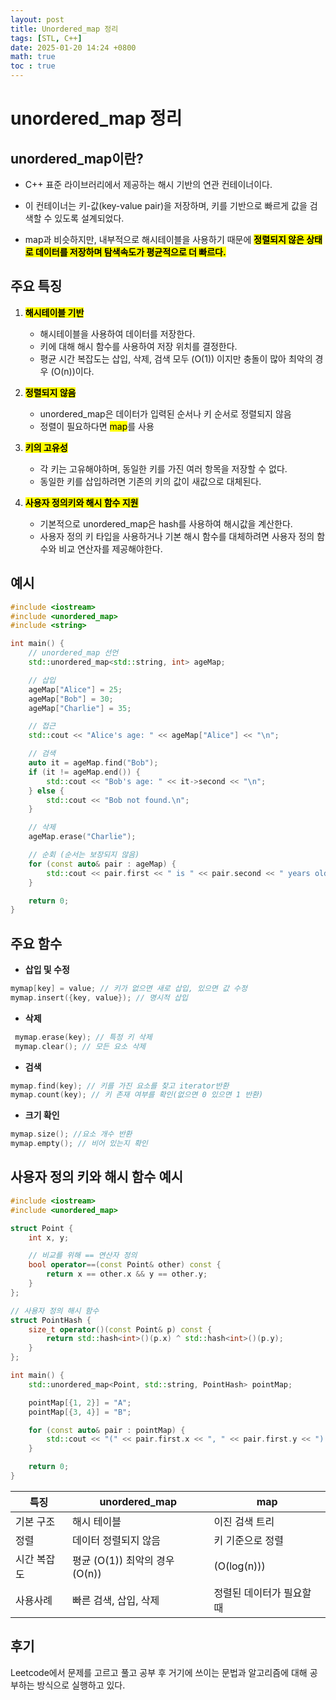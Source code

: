 ```yaml
---
layout: post
title: Unordered_map 정리
tags: [STL, C++]
date: 2025-01-20 14:24 +0800
math: true
toc : true
---
```


# unordered_map 정리

## unordered_map이란?

- C++ 표준 라이브러리에서 제공하는 해시 기반의 연관 컨테이너이다.

- 이 컨테이너는 키-값(key-value pair)을 저장하며, 키를 기반으로 빠르게 값을 검색할 수 있도록 설계되었다.
- map과 비슷하지만, 내부적으로 해시테이블을 사용하기 때문에 <mark>**정렬되지 않은 상태로 데이터를 저장하며 탐색속도가 평균적으로 더 빠르다.**<mark>

## 주요 특징
1. <mark>**해시테이블 기반**</mark>
   - 해시테이블을 사용하여 데이터를 저장한다.
   - 키에 대해 해시 함수를 사용하여 저장 위치를 결정한다.
   - 평균 시간 복잡도는 삽입, 삭제, 검색 모두 \(O(1)\) 이지만 충돌이 많아 최악의 경우 \(O(n)\)이다.

2. <mark> **정렬되지 않음** <mark>
   - unordered_map은 데이터가 입력된 순서나 키 순서로 정렬되지 않음
   - 정렬이 필요하다면 <mark>map</mark>를 사용
  
3. <mark>**키의 고유성**</mark>
    - 각 키는 고유해야하며, 동일한 키를 가진 여러 항목을 저장할 수 없다.
    - 동일한 키를 삽입하려면 기존의 키의 값이 새값으로 대체된다.
  
4. <mark>**사용자 정의키와 해시 함수 지원**</mark>
   - 기본적으로 unordered_map은 hash를 사용하여 해시값을 계산한다.
   - 사용자 정의 키 타입을 사용하거나 기본 해시 함수를 대체하려면 사용자 정의 함수와 비교 연산자를 제공해야한다.


## 예시
```cpp
#include <iostream>
#include <unordered_map>
#include <string>

int main() {
    // unordered_map 선언
    std::unordered_map<std::string, int> ageMap;

    // 삽입
    ageMap["Alice"] = 25;
    ageMap["Bob"] = 30;
    ageMap["Charlie"] = 35;

    // 접근
    std::cout << "Alice's age: " << ageMap["Alice"] << "\n";

    // 검색
    auto it = ageMap.find("Bob");
    if (it != ageMap.end()) {
        std::cout << "Bob's age: " << it->second << "\n";
    } else {
        std::cout << "Bob not found.\n";
    }

    // 삭제
    ageMap.erase("Charlie");

    // 순회 (순서는 보장되지 않음)
    for (const auto& pair : ageMap) {
        std::cout << pair.first << " is " << pair.second << " years old.\n";
    }

    return 0;
}
```

## 주요 함수

   - **삽입 및 수정**
   ```cpp
   mymap[key] = value; // 키가 없으면 새로 삽입, 있으면 값 수정
   mymap.insert({key, value}); // 명시적 삽입
   ```

   - **삭제**
  ```cpp
   mymap.erase(key); // 특정 키 삭제
   mymap.clear(); // 모든 요소 삭제
   ```

   - **검색**
  ```cpp
  mymap.find(key); // 키를 가진 요소를 찾고 iterator반환
  mymap.count(key); // 키 존재 여부를 확인(없으면 0 있으면 1 반환)
  ```

  - **크기 확인**
  ```cpp
  mymap.size(); //요소 개수 반환
  mymap.empty(); // 비어 있는지 확인
  ```

## 사용자 정의 키와 해시 함수 예시 
```cpp
#include <iostream>
#include <unordered_map>

struct Point {
    int x, y;

    // 비교를 위해 == 연산자 정의
    bool operator==(const Point& other) const {
        return x == other.x && y == other.y;
    }
};

// 사용자 정의 해시 함수
struct PointHash {
    size_t operator()(const Point& p) const {
        return std::hash<int>()(p.x) ^ std::hash<int>()(p.y);
    }
};

int main() {
    std::unordered_map<Point, std::string, PointHash> pointMap;

    pointMap[{1, 2}] = "A";
    pointMap[{3, 4}] = "B";

    for (const auto& pair : pointMap) {
        std::cout << "(" << pair.first.x << ", " << pair.first.y << ") -> " << pair.second << "\n";
    }

    return 0;
}
```

|특징|unordered_map|map|
|---|----------------------|-----|
|기본 구조| 해시 테이블 | 이진 검색 트리|
|정렬| 데이터 정렬되지 않음 | 키 기준으로 정렬|
시간 복잡도| 평균 \(O(1\)) 최악의 경우 \(O(n\))|\(O(log(n\)))|
|사용사례| 빠른 검색, 삽입, 삭제| 정렬된 데이터가 필요할 때|

## 후기
Leetcode에서 문제를 고르고 풀고 공부 후 거기에 쓰이는 문법과 알고리즘에 대해 공부하는 방식으로 실행하고 있다.
